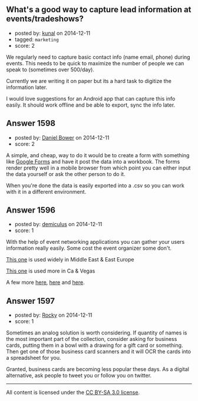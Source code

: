 ## What's a good way to capture lead information at events/tradeshows?

- posted by: [kunal](https://stackexchange.com/users/5469487/kunal) on 2014-12-11
- tagged: `marketing`
- score: 2

We regularly need to capture basic contact info (name email, phone) during events. This needs to be quick to maximize the number of people we can speak to (sometimes over 500/day).

Currently we are writing it on paper but its a hard task to digitize the information later.

I would love suggestions for an Android app that can capture this info easily. It should work offline and be able to export, sync the info later.


## Answer 1598

- posted by: [Daniel Bower](https://stackexchange.com/users/5289567/daniel-bower) on 2014-12-11
- score: 2

<p>A simple, and cheap, way to do it would be to create a form with something like <a href="http://www.google.co.uk/forms/about/" rel="nofollow">Google Forms</a> and have it post the data into a workbook. The forms render pretty well in a mobile browser from which point you can either input the data yourself or ask the other person to do it.</p>

<p>When you're done the data is easily exported into a .csv so you can work with it in a different environment.</p>



## Answer 1596

- posted by: [demiculus](https://stackexchange.com/users/5264485/demiculus) on 2014-12-11
- score: 1

With the help of event networking applications you can gather your users information really easily. Some cost the event organizer some don't.

[This one](http://getchain.com/) is used widely in Middle East & East Europe

[This one](http://www.bizzabo.com/) is used more in Ca & Vegas

A few more [here](https://pathable.com/), [here](http://www.jujama.com/) and [here](http://zerista.com/).











## Answer 1597

- posted by: [Rocky](https://stackexchange.com/users/4448541/rocky) on 2014-12-11
- score: 1

Sometimes an analog solution is worth considering. If quantity of names is the most important part of the collection, consider asking for business cards, putting them in a bowl with a drawing for a gift card or something. Then get one of those business card scanners and it will OCR the cards into a spreadsheet for  you.

Granted, business cards are becoming less popular these days. As a digital alternative, ask people to tweet you or follow you on twitter.



---

All content is licensed under the [CC BY-SA 3.0 license](https://creativecommons.org/licenses/by-sa/3.0/).
